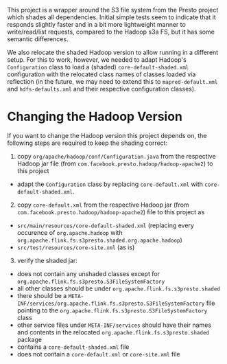 This project is a wrapper around the S3 file system from the Presto project which shades all dependencies.
Initial simple tests seem to indicate that it responds slightly faster
and in a bit more lightweight manner to write/read/list requests, compared
to the Hadoop s3a FS, but it has some semantic differences.

We also relocate the shaded Hadoop version to allow running in a different
setup. For this to work, however, we needed to adapt Hadoop's `Configuration`
class to load a (shaded) `core-default-shaded.xml` configuration with the
relocated class names of classes loaded via reflection
(in the future, we may need to extend this to `mapred-default.xml` and `hdfs-defaults.xml` and their respective configuration classes).

# Changing the Hadoop Version

If you want to change the Hadoop version this project depends on, the following
steps are required to keep the shading correct:

1. copy `org/apache/hadoop/conf/Configuration.java` from the respective Hadoop jar file (from `com.facebook.presto.hadoop/hadoop-apache2`) to this project
  - adapt the `Configuration` class by replacing `core-default.xml` with `core-default-shaded.xml`.
2. copy `core-default.xml` from the respective Hadoop jar (from `com.facebook.presto.hadoop/hadoop-apache2`) file to this project as
  - `src/main/resources/core-default-shaded.xml` (replacing every occurence of `org.apache.hadoop` with `org.apache.flink.fs.s3presto.shaded.org.apache.hadoop`)
  - `src/test/resources/core-site.xml` (as is)
3. verify the shaded jar:
  - does not contain any unshaded classes except for `org.apache.flink.fs.s3presto.S3FileSystemFactory`
  - all other classes should be under `org.apache.flink.fs.s3presto.shaded`
  - there should be a `META-INF/services/org.apache.flink.fs.s3presto.S3FileSystemFactory` file pointing to the `org.apache.flink.fs.s3presto.S3FileSystemFactory` class
  - other service files under `META-INF/services` should have their names and contents in the relocated `org.apache.flink.fs.s3presto.shaded` package
  - contains a `core-default-shaded.xml` file
  - does not contain a `core-default.xml` or `core-site.xml` file

